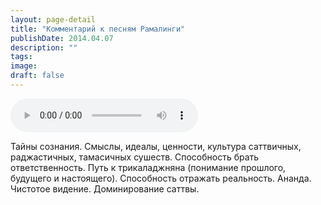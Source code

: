 ```yaml
---
layout: page-detail
title: "Комментарий к песням Рамалинги"
publishDate: 2014.04.07
description: ""
tags:
image:
draft: false
---
```


<audio title="2014.04.07 - Комментарий к песням Рамалинги.mp3" src="https://filer-api.advayta.org/v1.0/public/files/74688" controls=""></audio>

 Тайны сознания. Смыслы, идеалы, ценности, культура саттвичных, раджастичных, тамасичных сушеств. Способность брать ответственность. Путь к трикаладжняна (понимание прошлого, будущего и настоящего). Способность отражать реальность. Ананда. Чистотое видение. Доминирование саттвы. 

  
